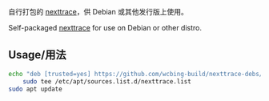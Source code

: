 自行打包的 [nexttrace](https://github.com/nxtrace/NTrace-core)，供 Debian 或其他发行版上使用。

Self-packaged [nexttrace](https://github.com/nxtrace/NTrace-core) for use on Debian or other distro.


## Usage/用法

```sh
echo "deb [trusted=yes] https://github.com/wcbing-build/nexttrace-debs/releases/latest/download ./" |
    sudo tee /etc/apt/sources.list.d/nexttrace.list
sudo apt update
```